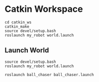 # Catkin Workspace

    cd catkin_ws
    catkin_make
    source devel/setup.bash
    roslaunch my_robot world.launch




## Launch World

    source devel/setup.bash
    roslaunch my_robot world.launch

    roslaunch ball_chaser ball_chaser.launch